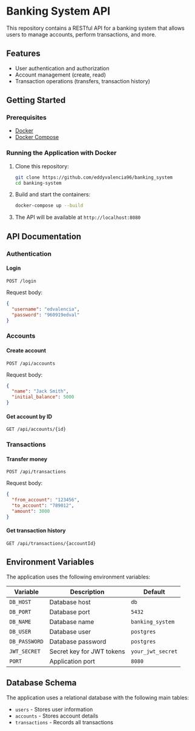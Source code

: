 # Banking System API

This repository contains a RESTful API for a banking system that allows users to manage accounts, perform transactions, and more.

## Features

- User authentication and authorization
- Account management (create, read)
- Transaction operations (transfers, transaction history)

## Getting Started

### Prerequisites

- [Docker](https://www.docker.com/get-started)
- [Docker Compose](https://docs.docker.com/compose/install/)

### Running the Application with Docker

1. Clone this repository:
   ```bash
   git clone https://github.com/eddyvalencia96/banking_system
   cd banking-system
   ```

2. Build and start the containers:
   ```bash
   docker-compose up --build
   ```

3. The API will be available at `http://localhost:8080`

## API Documentation

### Authentication

#### Login
```
POST /login
```
Request body:
```json
{
  "username": "edvalencia",
  "password": "960919edval"
}
```

### Accounts

#### Create account
```
POST /api/accounts
```

Request body:
```json
{
  "name": "Jack Smith",
  "initial_balance": 5000
}
```

#### Get account by ID
```
GET /api/accounts/{id}
```

### Transactions

#### Transfer money
```
POST /api/transactions
```
Request body:
```json
{
  "from_account": "123456",
  "to_account": "789012",
  "amount": 3000
}
```

#### Get transaction history
```
GET /api/transactions/{accountId}
```

## Environment Variables

The application uses the following environment variables:

| Variable | Description | Default |
|----------|-------------|---------|
| `DB_HOST` | Database host | `db` |
| `DB_PORT` | Database port | `5432` |
| `DB_NAME` | Database name | `banking_system` |
| `DB_USER` | Database user | `postgres` |
| `DB_PASSWORD` | Database password | `postgres` |
| `JWT_SECRET` | Secret key for JWT tokens | `your_jwt_secret` |
| `PORT` | Application port | `8080` |

## Database Schema

The application uses a relational database with the following main tables:
- `users` - Stores user information
- `accounts` - Stores account details
- `transactions` - Records all transactions
